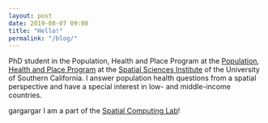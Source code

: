 ```yaml
---
layout: post
date: 2019-08-07 09:00
title: "Hello!"
permalink: "/blog/"
---
```


PhD student in the Population, Health and Place Program at the 
<a href="https://spatial.usc.edu/ph-d-in-population/" title="Title">Population, Health and Place Program</a> at the 
<a href="https://spatial.usc.edu/" title="Title">Spatial Sciences Institute</a> of the University of Southern California. I answer population health questions from a spatial perspective and have a special interest in low- and middle-income countries.


gargargar
I am a part of the <a href="https://spatial-computing.github.io/" title="Title">Spatial Computing Lab</a>!
